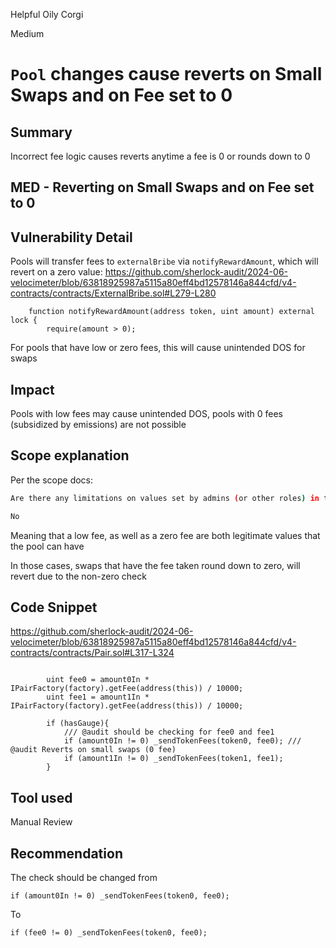 Helpful Oily Corgi

Medium

# `Pool` changes cause reverts on Small Swaps and on Fee set to 0

## Summary

Incorrect fee logic causes reverts anytime a fee is 0 or rounds down to 0


## MED - Reverting on Small Swaps and on Fee set to 0

## Vulnerability Detail

Pools will transfer fees to `externalBribe` via `notifyRewardAmount`, which will revert on a zero value:
https://github.com/sherlock-audit/2024-06-velocimeter/blob/63818925987a5115a80eff4bd12578146a844cfd/v4-contracts/contracts/ExternalBribe.sol#L279-L280

```solidity
    function notifyRewardAmount(address token, uint amount) external lock {
        require(amount > 0);
```

For pools that have low or zero fees, this will cause unintended DOS for swaps

## Impact
Pools with low fees may cause unintended DOS, pools with 0 fees (subsidized by emissions) are not possible

## Scope explanation

Per the scope docs:

```bash
Are there any limitations on values set by admins (or other roles) in the codebase, including restrictions on array lengths?

No
```

Meaning that a low fee, as well as a zero fee are both legitimate values that the pool can have

In those cases, swaps that have the fee taken round down to zero, will revert due to the non-zero check

## Code Snippet

https://github.com/sherlock-audit/2024-06-velocimeter/blob/63818925987a5115a80eff4bd12578146a844cfd/v4-contracts/contracts/Pair.sol#L317-L324

```solidity

        uint fee0 = amount0In * IPairFactory(factory).getFee(address(this)) / 10000;
        uint fee1 = amount1In * IPairFactory(factory).getFee(address(this)) / 10000;

        if (hasGauge){ 
            /// @audit should be checking for fee0 and fee1
            if (amount0In != 0) _sendTokenFees(token0, fee0); /// @audit Reverts on small swaps (0 fee)
            if (amount1In != 0) _sendTokenFees(token1, fee1);
        } 
```


## Tool used

Manual Review

## Recommendation

The check should be changed from
```solidity
if (amount0In != 0) _sendTokenFees(token0, fee0);
```

To

```solidity
if (fee0 != 0) _sendTokenFees(token0, fee0);
```







